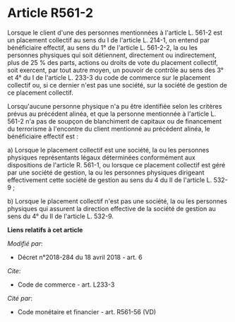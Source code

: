 # Article R561-2

Lorsque le client d'une des personnes mentionnées à l'article L. 561-2 est un placement collectif au sens du I de l'article
L. 214-1, on entend par bénéficiaire effectif, au sens du 1° de l'article L. 561-2-2, la ou les personnes physiques qui soit
détiennent, directement ou indirectement, plus de 25 % des parts, actions ou droits de vote du placement collectif, soit
exercent, par tout autre moyen, un pouvoir de contrôle au sens des 3° et 4° du I de l'article L. 233-3 du code de commerce
sur le placement collectif ou, si ce dernier n'est pas une société, sur la société de gestion de ce placement collectif.

Lorsqu'aucune personne physique n'a pu être identifiée selon les critères prévus au précédent alinéa, et que la personne
mentionnée à l'article L. 561-2 n'a pas de soupçon de blanchiment de capitaux ou de financement du terrorisme à l'encontre du
client mentionné au précédent alinéa, le bénéficiaire effectif est :

a) Lorsque le placement collectif est une société, la ou les personnes physiques représentants légaux déterminées
conformément aux dispositions de l'article R. 561-1, ou lorsque ce placement collectif est géré par une société de gestion,
la ou les personnes physiques dirigeant effectivement cette société de gestion au sens du 4 du II de l'article L. 532-9 ;

b) Lorsque le placement collectif n'est pas une société, la ou les personnes physiques qui assurent la direction effective de
la société de gestion au sens du 4° du II de l'article L. 532-9.

**Liens relatifs à cet article**

_Modifié par_:

  - Décret n°2018-284 du 18 avril 2018 - art. 6

_Cite_:

  - Code de commerce - art. L233-3

_Cité par_:

  - Code monétaire et financier - art. R561-56 (VD)
